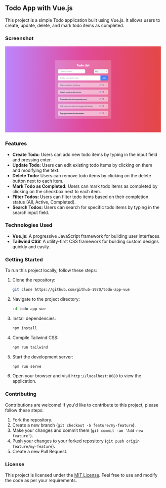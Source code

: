 ## Todo App with Vue.js

This project is a simple Todo application built using Vue.js. It allows users to create, update, delete, and mark todo items as completed.

### Screenshot

![Todo App Screenshot](/screenshots/todo-app-screenshot3.png)

### Features

- **Create Todo:** Users can add new todo items by typing in the input field and pressing enter.
- **Update Todo:** Users can edit existing todo items by clicking on them and modifying the text.
- **Delete Todo:** Users can remove todo items by clicking on the delete button next to each item.
- **Mark Todo as Completed:** Users can mark todo items as completed by clicking on the checkbox next to each item.
- **Filter Todos:** Users can filter todo items based on their completion status (All, Active, Completed).
- **Search Todos:** Users can search for specific todo items by typing in the search input field.

### Technologies Used

- **Vue.js:** A progressive JavaScript framework for building user interfaces.
- **Tailwind CSS:** A utility-first CSS framework for building custom designs quickly and easily.

### Getting Started

To run this project locally, follow these steps:

1. Clone the repository:

   ```bash
   git clone https://github.com/github-1970/todo-app-vue
   ```

2. Navigate to the project directory:

   ```bash
   cd todo-app-vue
   ```

3. Install dependencies:

   ```bash
   npm install
   ```

4. Compile Tailwind CSS:

   ```bash
   npm run tailwind
   ```

5. Start the development server:

   ```bash
   npm run serve
   ```

6. Open your browser and visit `http://localhost:8080` to view the application.

### Contributing

Contributions are welcome! If you'd like to contribute to this project, please follow these steps:

1. Fork the repository.
2. Create a new branch (`git checkout -b feature/my-feature`).
3. Make your changes and commit them (`git commit -am 'Add new feature'`).
4. Push your changes to your forked repository (`git push origin feature/my-feature`).
5. Create a new Pull Request.

### License

This project is licensed under the [MIT License](LICENSE). Feel free to use and modify the code as per your requirements.
